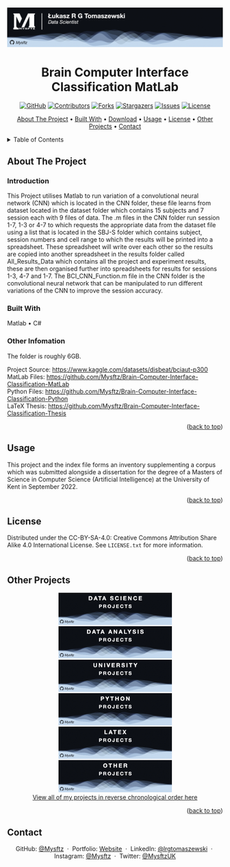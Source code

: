 <a name="readme-top"></a>
<div align="center">

[![alt text](https://github.com/Mysftz/Mysftz/blob/main/assets/READMEHeader.jpeg?raw=true)](https://github.com/Mysftz)
# Brain Computer Interface Classification MatLab
[![GitHub][GitHub-shield]](https://github.com/Mysftz/brain-computer-interface-classification-matlab)
[![Contributors][contributors-shield]](https://github.com/Mysftz/brain-computer-interface-classification-matlab/graphs/contributors)
[![Forks][forks-shield]](https://github.com/Mysftz/brain-computer-interface-classification-matlab/network/members)
[![Stargazers][stars-shield]](https://github.com/Mysftz/brain-computer-interface-classification-matlab/stargazers)
[![Issues][issues-shield]](https://github.com/Mysftz/brain-computer-interface-classification-matlab/issues)
[![License][license-shield]](https://github.com/Mysftz/brain-computer-interface-classification-matlab/blob/main/LICENSE.txt)
</div>

<p align="center">
  <a href="#about-the-project">About The Project</a> •
  <a href="#built-with">Built With</a> •
  <a href="https://github.com/Mysftz/brain-computer-interface-classification-matlab/archive/refs/heads/main.zip">Download</a> • 
  <a href="#usage">Usage</a> •
  <a href="#license">License</a> •
  <a href="#other-projects">Other Projects</a> •
  <a href="#contact">Contact</a>
</p>

<!-- TABLE OF CONTENTS -->
<details>
  <summary>Table of Contents</summary>
  <ol>
    <li>
      <a href="#about-the-project">About The Project</a>
      <ul>
        <li><a href="#introduction">Infomation</a></li>
        <li><a href="#built-with">Built With</a></li>
        <li><a href="#other-infomation">Other Infomation</a></li>
      </ul>
    </li>
    <li><a href="#usage">Usage</a></li>
    <li><a href="#license">License</a></li>
    <li><a href="#other-projects">Other Projects</a></li>
    <li><a href="#contact">Contact</a></li>
  </ol>
</details>

<!-- ABOUT THE PROJECT -->
## About The Project
### Introduction

This Project utilises Matlab to run variation of a convolutional neural network (CNN) which is located in the CNN folder, these file learns from dataset located in the dataset folder which contains 15 subjects and 7 session each with 9 files of data. The .m files in the CNN folder run session 1-7, 1-3 or 4-7 to which requests the appropriate data from the dataset file using a list that is located in the SBJ-S folder which contains subject, session numbers and cell range to which the results will be printed into a spreadsheet. These spreadsheet will write over each other so the results are copied into another spreadsheet in the results folder called All_Results_Data which contains all the project and experiment results, these are then organised further into spreadsheets for results for sessions 1-3, 4-7 and 1-7. The BCI_CNN_Function.m file in the CNN folder is the convolutional neural network that can be manipulated to run different variations of the CNN to improve the session accuracy.

### Built With
Matlab • C#

### Other Infomation

The folder is roughly 6GB.

Project Source: https://www.kaggle.com/datasets/disbeat/bciaut-p300 </br>
MatLab Files: https://github.com/Mysftz/Brain-Computer-Interface-Classification-MatLab </br>
Python Files: https://github.com/Mysftz/Brain-Computer-Interface-Classification-Python </br>
LaTeX Thesis: https://github.com/Mysftz/Brain-Computer-Interface-Classification-Thesis

<p align="right">(<a href="#readme-top">back to top</a>)</p> 

<!-- USAGE -->
## Usage

This project and the index file forms an inventory supplementing a corpus which was submitted alongside a dissertation for the degree of a Masters of Science in Computer Science (Artificial Intelligence) at the University of Kent in September 2022.

<p align="right">(<a href="#readme-top">back to top</a>)</p>

<!-- LICENSE -->
## License
Distributed under the CC-BY-SA-4.0: Creative Commons Attribution Share Alike 4.0 International License. See `LICENSE.txt` for more information.

<p align="right">(<a href="#readme-top">back to top</a>)</p>

<!-- OTHER PROJECTS --> 
## Other Projects
<div align="center">
<a href="https://github.com/stars/Mysftz/lists/data-science-projects" style="margin:10px; margin-bottom:50px"><img src="https://github.com/Mysftz/Mysftz/blob/main/assets/Button-DataScience.jpeg?raw=true" alt="Data Science Projects Button" width="265" height="75"></a>
<a href="https://github.com/stars/Mysftz/lists/data-analysis-projects" style="margin:10px; margin-bottom:50px"><img src="https://github.com/Mysftz/Mysftz/blob/main/assets/Button-DataAnalysis.jpeg?raw=true" alt="Data Analysis Projects Button" width="265" height="75"></a>
<a href="https://github.com/stars/Mysftz/lists/university-projects" style="margin:10px; margin-bottom:50px"><img src="https://github.com/Mysftz/Mysftz/blob/main/assets/Button-University.jpeg?raw=true" alt="University Projects Button" width="265" height="75"></a>
<a href="https://github.com/stars/Mysftz/lists/python-projects" style="margin:10px; margin-bottom:50px"><img src="https://github.com/Mysftz/Mysftz/blob/main/assets/Button-Python.jpeg?raw=true" alt="Python Projects Button" width="265" height="75"></a>
<a href="https://github.com/stars/Mysftz/lists/latex-projects" style="margin:10px; padding-bottom:50px"><img src="https://github.com/Mysftz/Mysftz/blob/main/assets/Button-Latex.jpeg?raw=true" alt="LaTeX Projects Button" width="265" height="75"></a>
<a href="https://github.com/stars/Mysftz/lists/other-projects" style="margin:10px; margin-bottom:50px"><img src="https://github.com/Mysftz/Mysftz/blob/main/assets/Button-Other.jpeg?raw=true" alt="Other Projects Button" width="265" height="75"></a>

</br> 
<a href="https://mysftz.github.io/portfolio/archive">View all of my projects in reverse chronological order here</a>
</div>

<p align="right">(<a href="#readme-top">back to top</a>)</p>

<!-- CONTACT -->
## Contact
<div align="center">

GitHub: [@Mysftz](https://github.com/Mysftz) &nbsp;&middot;&nbsp; Portfolio: [Website](https://mysftz.github.io/portfolio) &nbsp;&middot;&nbsp; LinkedIn: [@lrgtomaszewski](https://www.linkedin.com/in/lrgtomaszewski/) &nbsp;&middot;&nbsp; Instagram: [@Mysftz](https://www.instagram.com/mysftz/) &nbsp;&middot;&nbsp; Twitter: [@MysftzUK](https://twitter.com/MysftzUK)
</div>

[contributors-shield]: https://img.shields.io/github/contributors/mysftz/brain-computer-interface-classification-matlab.svg?style=for-the-badge
[forks-shield]: https://img.shields.io/github/forks/mysftz/brain-computer-interface-classification-matlab.svg?style=for-the-badge
[stars-shield]: https://img.shields.io/github/stars/mysftz/brain-computer-interface-classification-matlab.svg?style=for-the-badge
[issues-shield]: https://img.shields.io/github/issues/mysftz/brain-computer-interface-classification-matlab.svg?style=for-the-badge
[license-shield]: https://img.shields.io/github/license/mysftz/brain-computer-interface-classification-matlab.svg?style=for-the-badge
[github-shield]: https://img.shields.io/badge/-GitHub-black.svg?style=for-the-badge&logo=GitHub&colorB=555